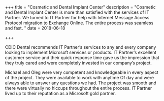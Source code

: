 +++
title = "Cosmetic and Dental Implant Center"
description = "Cosmetic and Dental Implant Center is more than satisfied with the services of IT Partner. We turned to IT Partner for help with Internet Message Access Protocol migration to Exchange Online. The entire process was seamless and fast. "
date = 2018-06-18

+++

CDIC Dental recommends IT Partner&#8217;s services to any and every company looking to implement Microsoft services or products. IT Partner&#8217;s excellent customer service and their quick response time gave us the impression that they truly cared and were completely invested in our company&#8217;s project.

Michael and Oleg were very competent and knowledgeable in every aspect of the project. They were available to work with anytime Of day and were always able to answer any questions we had. The project was smooth and there were virtually no hiccups throughout the entire process. IT Partner lived up to their reputation as a Microsoft gold partner.